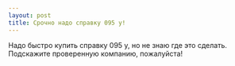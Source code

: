 ```yaml
---
layout: post 
title: Срочно надо справку 095 у! 
--- 
```

Надо быстро купить справку 095 у, но не знаю где это сделать. Подскажите проверенную компанию, пожалуйста!